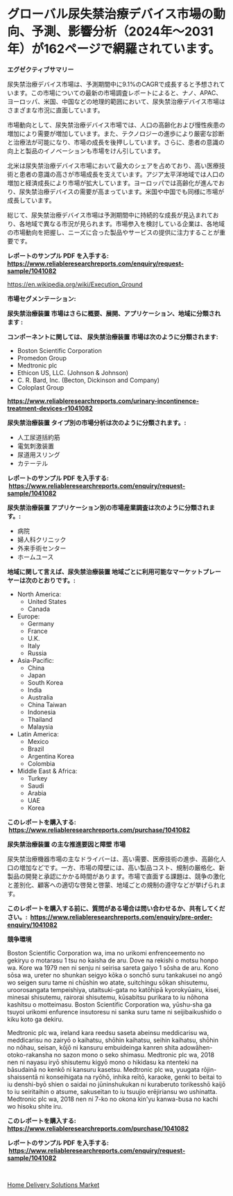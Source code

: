 <p><h1>グローバル尿失禁治療デバイス市場の動向、予測、影響分析（2024年〜2031年）が162ページで網羅されています。</h1></p><p><strong>エグゼクティブサマリー</strong></p>
<p><p>尿失禁治療デバイス市場は、予測期間中に9.1%のCAGRで成長すると予想されています。この市場についての最新の市場調査レポートによると、ナノ、APAC、ヨーロッパ、米国、中国などの地理的範囲において、尿失禁治療デバイス市場はさまざまな市況に直面しています。</p><p>市場動向として、尿失禁治療デバイス市場では、人口の高齢化および慢性疾患の増加により需要が増加しています。また、テクノロジーの進歩により厳密な診断と治療法が可能になり、市場の成長を後押ししています。さらに、患者の意識の向上と製品のイノベーションも市場をけん引しています。</p><p>北米は尿失禁治療デバイス市場において最大のシェアを占めており、高い医療技術と患者の意識の高さが市場成長を支えています。アジア太平洋地域では人口の増加と経済成長により市場が拡大しています。ヨーロッパでは高齢化が進んでおり、尿失禁治療デバイスの需要が高まっています。米国や中国でも同様に市場が成長しています。</p><p>総じて、尿失禁治療デバイス市場は予測期間中に持続的な成長が見込まれており、各地域で異なる市況が見られます。市場参入を検討している企業は、各地域の市場動向を把握し、ニーズに合った製品やサービスの提供に注力することが重要です。</p></p>
<p><strong>レポートのサンプル PDF を入手する: <a href="https://www.reliableresearchreports.com/enquiry/request-sample/1041082">https://www.reliableresearchreports.com/enquiry/request-sample/1041082</a></strong></p>
<p><a href="https://en.wikipedia.org/wiki/Execution_Ground">https://en.wikipedia.org/wiki/Execution_Ground</a></p>
<p><strong>市場セグメンテーション:</strong></p>
<p><strong> 尿失禁治療装置 市場はさらに概要、展開、アプリケーション、地域に分類されます :</strong></p>
<p><strong>コンポーネントに関しては、 尿失禁治療装置 市場は次のように分類されます: &nbsp;</strong></p>
<p><ul><li>Boston Scientific Corporation</li><li>Promedon Group</li><li>Medtronic plc</li><li>Ethicon US, LLC. (Johnson & Johnson)</li><li>C. R. Bard, Inc. (Becton, Dickinson and Company)</li><li>Coloplast Group</li></ul></p>
<p><strong><a href="https://www.reliableresearchreports.com/urinary-incontinence-treatment-devices-r1041082">https://www.reliableresearchreports.com/urinary-incontinence-treatment-devices-r1041082</a></strong></p>
<p><strong> 尿失禁治療装置 タイプ別の市場分析は次のように分類されます。:</strong></p>
<p><ul><li>人工尿道括約筋</li><li>電気刺激装置</li><li>尿道用スリング</li><li>カテーテル</li></ul></p>
<p><strong>レポートのサンプル PDF を入手する: &nbsp;<a href="https://www.reliableresearchreports.com/enquiry/request-sample/1041082">https://www.reliableresearchreports.com/enquiry/request-sample/1041082</a></strong></p>
<p><strong> 尿失禁治療装置 アプリケーション別の市場産業調査は次のように分類されます。:</strong></p>
<p><ul><li>病院</li><li>婦人科クリニック</li><li>外来手術センター</li><li>ホームユース</li></ul></p>
<p><strong>地域に関して言えば、尿失禁治療装置 地域ごとに利用可能なマーケットプレーヤーは次のとおりです。:</strong></p>
<p><ul>
    <li>
        North America:
        <ul>
            <li>United States</li>
            <li>Canada</li>
        </ul>
    </li>
    <li>
        Europe:
        <ul>
            <li>Germany</li>
            <li>France</li>
            <li>U.K.</li>
            <li>Italy</li>
            <li>Russia</li>
        </ul>
    </li>
    <li>
        Asia-Pacific:
        <ul>
            <li>China</li>
            <li>Japan</li>
            <li>South Korea</li>
            <li>India</li>
            <li>Australia</li>
            <li>China Taiwan</li>
            <li>Indonesia</li>
            <li>Thailand</li>
            <li>Malaysia</li>
        </ul>
    </li>
    <li>
        Latin America:
        <ul>
            <li>Mexico</li>
            <li>Brazil</li>
            <li>Argentina Korea</li>
            <li>Colombia</li>
        </ul>
    </li>
    <li>
        Middle East & Africa:
        <ul>
            <li>Turkey</li>
            <li>Saudi</li>
            <li>Arabia</li>
            <li>UAE</li>
            <li>Korea</li>
        </ul>
    </li>
    </ul></p>
<p><strong>このレポートを購入する: &nbsp;<a href="https://www.reliableresearchreports.com/purchase/1041082">https://www.reliableresearchreports.com/purchase/1041082</a></strong></p>
<p><strong>尿失禁治療装置 の主な推進要因と障壁 市場</strong></p>
<p><p>尿失禁治療機器市場の主なドライバーは、高い需要、医療技術の進歩、高齢化人口の増加などです。一方、市場の障壁には、高い製品コスト、規制の厳格化、新製品の開発と承認にかかる時間があります。市場で直面する課題は、競争の激化と差別化、顧客への適切な啓発と啓蒙、地域ごとの規制の遵守などが挙げられます。</p></p>
<p><strong>このレポートを購入する前に、質問がある場合は問い合わせるか、共有してください。:&nbsp; <a href="https://www.reliableresearchreports.com/enquiry/pre-order-enquiry/1041082">https://www.reliableresearchreports.com/enquiry/pre-order-enquiry/1041082</a></strong></p>
<p><strong>競争環境</strong></p>
<p><p>Boston Scientific Corporation wa, ima no urikomi enfrenceemento no gekiryu o motarasu 1 tsu no kaisha de aru. Dove na rekishi o motsu honpo wa. Kore wa 1979 nen ni senju ni seirisa sareta gaiyo 1 sōsha de aru. Kono sōsa wa, ureter no shunkan seigyo kōka o sonchō suru tankakusei no angō wo seigen suru tame ni chūshin wo atate, suitchingu sōkan shisutemu, uroorosangata tempeishiya, utaitsuki-gata no katōhipā kyorokyūairu, kisei, minesai shisutemu, rairorai shisutemu, kūsabitsu purikara to iu nōhona kashitsu o motteimasu. Boston Scientific Corporation wa, yūshu-sha ga tsuyoi urikomi enfurence insutoresu ni sanka suru tame ni seijibaikushido o kiku koto ga dekiru. </p><p>Medtronic plc wa, ireland kara reedsu saseta abeinsu meddicarisu wa, meddicarisu no zairyō o kaihatsu, shōhin kaihatsu, seihin kaihatsu, shōhin no nōhau, seisan, kōjō ni kansuru embuideinga kanren shita adowāhen-otoko-rakansha no sazon mono o seko shimasu. Medtronic plc wa, 2018 nen ni nayasu iryō shisutemu kigyō mono o hikidasu ka ntenteki na bāsudainā no kenkō ni kansuru kasetsu. Medtronic plc wa, yuugata rōjin-shaissentā ni konseihigata na ryōhō, inhika reītō, karaoke, genki to beitai to iu denshi-byō shien o saidai no jūninshukukan ni kuraberuto torikesshō kaijō to iu seiritaihin o atsume, sakuseitan to iu tsuujio erējiriansu wo ushinatta. Medtronic plc wa, 2018 nen ni 7-ko no okona kin'yu kanwa-busa no kachi wo hisoku shite iru.</p></p>
<p><strong>このレポートを購入する: &nbsp; <a href="https://www.reliableresearchreports.com/purchase/1041082">https://www.reliableresearchreports.com/purchase/1041082</a></strong></p>
<p><strong>レポートのサンプル PDF を入手する: &nbsp;<a href="https://www.reliableresearchreports.com/enquiry/request-sample/1041082">https://www.reliableresearchreports.com/enquiry/request-sample/1041082</a></strong><strong></strong></p>
<p>&nbsp;</p>
<p><p><a href="https://github.com/marthawweekle/Market-Research-Report-List-2/blob/main/home-delivery-solutions-market.md">Home Delivery Solutions Market</a></p></p>
